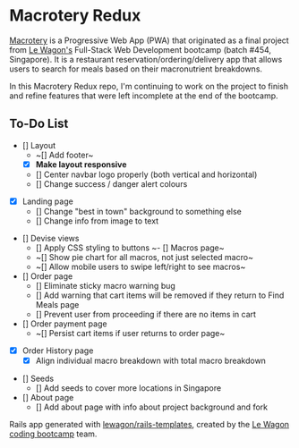 # Macrotery Redux

[Macrotery](https://github.com/pelicularities/macrotery) is a Progressive Web App (PWA) that originated as a final project from [Le Wagon's](https://github.com/lewagon) Full-Stack Web Development bootcamp (batch #454, Singapore). It is a restaurant reservation/ordering/delivery app that allows users to search for meals based on their macronutrient breakdowns.

In this Macrotery Redux repo, I'm continuing to work on the project to finish and refine features that were left incomplete at the end of the bootcamp.

## To-Do List
- [] Layout
  - ~[] Add footer~
  - [x] **Make layout responsive**
  - [] Center navbar logo properly (both vertical and horizontal)
  - [] Change success / danger alert colours
- [x] Landing page
  - [] Change "best in town" background to something else
  - [] Change info from image to text
- [] Devise views
  - [] Apply CSS styling to buttons
~- [] Macros page~
  - ~[] Show pie chart for all macros, not just selected macro~
  - ~[] Allow mobile users to swipe left/right to see macros~
- [] Order page
  - [] Eliminate sticky macro warning bug
  - [] Add warning that cart items will be removed if they return to Find Meals page
  - [] Prevent user from proceeding if there are no items in cart
- [] Order payment page
  - ~[] Persist cart items if user returns to order page~
- [x] Order History page
  - [x] Align individual macro breakdown with total macro breakdown
- [] Seeds
  - [] Add seeds to cover more locations in Singapore
- [] About page
  - [] Add about page with info about project background and fork


Rails app generated with [lewagon/rails-templates](https://github.com/lewagon/rails-templates), created by the [Le Wagon coding bootcamp](https://www.lewagon.com) team.
